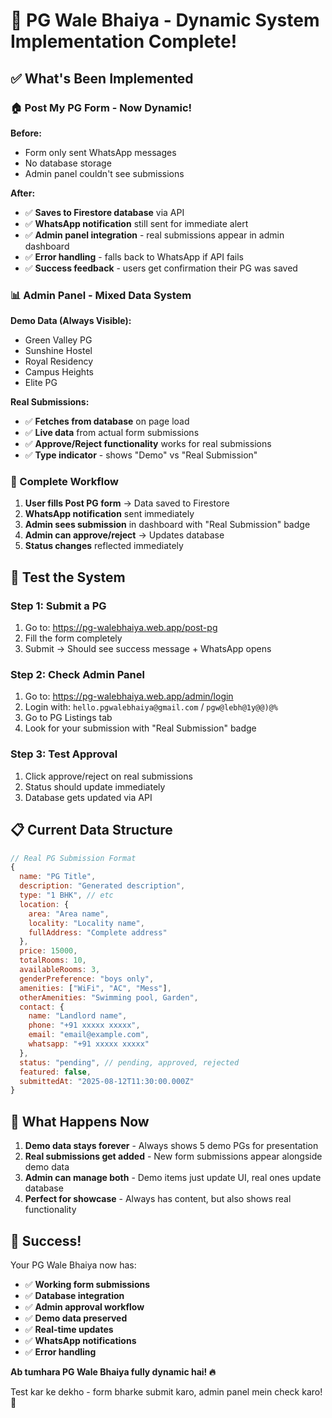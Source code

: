 # 🎉 PG Wale Bhaiya - Dynamic System Implementation Complete!

## ✅ What's Been Implemented

### **🏠 Post My PG Form - Now Dynamic!**

**Before:**
- Form only sent WhatsApp messages
- No database storage
- Admin panel couldn't see submissions

**After:**
- ✅ **Saves to Firestore database** via API
- ✅ **WhatsApp notification** still sent for immediate alert
- ✅ **Admin panel integration** - real submissions appear in admin dashboard
- ✅ **Error handling** - falls back to WhatsApp if API fails
- ✅ **Success feedback** - users get confirmation their PG was saved

### **📊 Admin Panel - Mixed Data System**

**Demo Data (Always Visible):**
- Green Valley PG
- Sunshine Hostel  
- Royal Residency
- Campus Heights
- Elite PG

**Real Submissions:**
- ✅ **Fetches from database** on page load
- ✅ **Live data** from actual form submissions
- ✅ **Approve/Reject functionality** works for real submissions
- ✅ **Type indicator** - shows "Demo" vs "Real Submission"

### **🔄 Complete Workflow**

1. **User fills Post PG form** → Data saved to Firestore
2. **WhatsApp notification** sent immediately 
3. **Admin sees submission** in dashboard with "Real Submission" badge
4. **Admin can approve/reject** → Updates database
5. **Status changes** reflected immediately

## 🎯 **Test the System**

### **Step 1: Submit a PG**
1. Go to: https://pg-walebhaiya.web.app/post-pg
2. Fill the form completely
3. Submit → Should see success message + WhatsApp opens

### **Step 2: Check Admin Panel**
1. Go to: https://pg-walebhaiya.web.app/admin/login
2. Login with: `hello.pgwalebhaiya@gmail.com` / `pgw@lebh@1y@@)@%`
3. Go to PG Listings tab
4. Look for your submission with "Real Submission" badge

### **Step 3: Test Approval**
1. Click approve/reject on real submissions
2. Status should update immediately
3. Database gets updated via API

## 📋 **Current Data Structure**

```javascript
// Real PG Submission Format
{
  name: "PG Title",
  description: "Generated description", 
  type: "1 BHK", // etc
  location: {
    area: "Area name",
    locality: "Locality name", 
    fullAddress: "Complete address"
  },
  price: 15000,
  totalRooms: 10,
  availableRooms: 3,
  genderPreference: "boys only",
  amenities: ["WiFi", "AC", "Mess"],
  otherAmenities: "Swimming pool, Garden",
  contact: {
    name: "Landlord name",
    phone: "+91 xxxxx xxxxx",
    email: "email@example.com",
    whatsapp: "+91 xxxxx xxxxx"
  },
  status: "pending", // pending, approved, rejected
  featured: false,
  submittedAt: "2025-08-12T11:30:00.000Z"
}
```

## 🚀 **What Happens Now**

1. **Demo data stays forever** - Always shows 5 demo PGs for presentation
2. **Real submissions get added** - New form submissions appear alongside demo data
3. **Admin can manage both** - Demo items just update UI, real ones update database
4. **Perfect for showcase** - Always has content, but also shows real functionality

## 🎊 **Success!**

Your PG Wale Bhaiya now has:
- ✅ **Working form submissions**
- ✅ **Database integration** 
- ✅ **Admin approval workflow**
- ✅ **Demo data preserved**
- ✅ **Real-time updates**
- ✅ **WhatsApp notifications**
- ✅ **Error handling**

**Ab tumhara PG Wale Bhaiya fully dynamic hai! 🔥**

Test kar ke dekho - form bharke submit karo, admin panel mein check karo! 🚀
